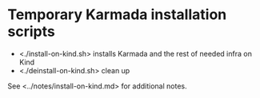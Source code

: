 # Temporary Karmada installation scripts

- <./install-on-kind.sh> installs Karmada and the rest of needed infra on Kind
- <./deinstall-on-kind.sh> clean up

See <../notes/install-on-kind.md> for additional notes.
